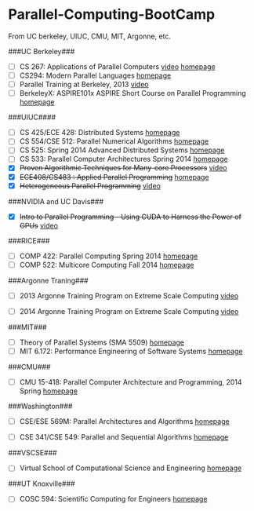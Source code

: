 Parallel-Computing-BootCamp
===========================

From UC berkeley, UIUC, CMU, MIT, Argonne, etc.

###UC Berkeley###

- [ ] CS 267: Applications of Parallel Computers [video](https://www.youtube.com/watch?v=pGFtiGW8QU0&list=PLYTiwx6hV33v8iWdAUNMmTaOX14O2CQfo) [homepage](http://www.cs.berkeley.edu/~carazvan/cs267.spr14/)
- [ ] CS294: Modern Parallel Languages [homepage](http://www.cs.berkeley.edu/~yelick/cs294-f13/#staff)
- [ ] Parallel Training at Berkeley, 2013 [video](http://www.youtube.com/playlist?list=PLImGd8Yga0-mTfrAa8qgJhssfOtJLOSwj)
- [ ] BerkeleyX: ASPIRE101x ASPIRE Short Course on Parallel Programming [homepage](https://edge.edx.org/courses/BerkeleyX/ASPIRE101x/2014_2015/about)

###UIUC####
- [ ] CS 425/ECE 428: Distributed Systems [homepage](https://courses.engr.illinois.edu/cs425/fa2013/index.html)
- [ ] CS 554/CSE 512: Parallel Numerical Algorithms [homepage](https://courses.engr.illinois.edu/cs554/fa2013/notes/index.html)
- [ ] CS 525: Spring 2014 Advanced Distributed Systems [homepage](https://courses.engr.illinois.edu/cs525/sp2014/index.html)
- [ ] CS 533: Parallel Computer Architectures Spring 2014 [homepage](https://courses.engr.illinois.edu/cs533/)
- [X] ~~Proven Algorithmic Techniques for Many-core Processors~~ [video](http://pat.hwu.crhc.illinois.edu/SitePages/Videos.aspx)
- [X] ~~ECE408/CS483 : Applied Parallel Programming~~ [homepage](https://ece408.hwu.crhc.illinois.edu/SitePages/Home.aspx)
- [X] ~~Heterogeneous Parallel Programming~~ [video](https://www.coursera.org/course/hetero)

###NVIDIA and UC Davis###
- [X] ~~Intro to Parallel Programming - Using CUDA to Harness the Power of GPUs~~ [video](https://www.udacity.com/course/cs344)

###RICE###
- [ ] COMP 422: Parallel Computing Spring 2014 [homepage](https://www.clear.rice.edu/comp422/lecture-notes/index.html)
- [ ] COMP 522: Multicore Computing Fall 2014 [homepage](http://www.cs.rice.edu/~johnmc/comp522/lecture-notes/index.html)

###Argonne Traning###
- [ ] 2013 Argonne Training Program on Extreme Scale Computing [video](http://www.youtube.com/playlist?list=PLGj2a3KTwhRbPg8l1-8HQVswVbN3ofxil)
- [ ] 2014 Argonne Training Program on Extreme Scale Computing [video](https://www.youtube.com/playlist?list=PLGj2a3KTwhRbpV3Y-6A3k1R1usnDtClnv)


###MIT###
- [ ] Theory of Parallel Systems (SMA 5509) [homepage](http://ocw.mit.edu/courses/electrical-engineering-and-computer-science/6-895-theory-of-parallel-systems-sma-5509-fall-2003/)
- [ ] MIT 6.172: Performance Engineering of Software Systems [homepage](http://stellar.mit.edu/S/course/6/fa14/6.172/materials.html)

###CMU###
- [ ] CMU 15-418: Parallel Computer Architecture and Programming, 2014 Spring [homepage](http://scs.hosted.panopto.com/Panopto/Pages/Sessions/List.aspx#folderID=“6f8dfe4c-565f-4642-ae71-1a9f587311c6")

###Washington###
- [ ] CSE/ESE 569M: Parallel Architectures and Algorithms [homepage](http://research.engineering.wustl.edu/~songtian/)
- [ ] CSE 341/CSE 549: Parallel and Sequential Algorithms [homepage](http://www.classes.cec.wustl.edu/~cse341/web/)


###VSCSE###
- [ ] Virtual School of Computational Science and Engineering [homepage](http://vscse.org/)

###UT Knoxville###
- [ ] COSC 594: Scientific Computing for Engineers [homepage](http://web.eecs.utk.edu/~dongarra/WEB-PAGES/SPRING-2014/cs594-2014.htm)

 
